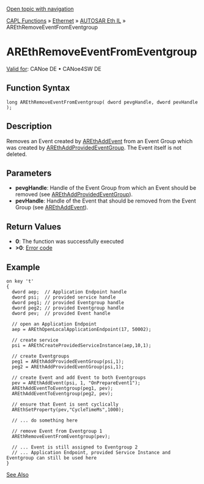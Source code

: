 [Open topic with navigation](../../../../../../CANoeDEFamily.htm#Topics/CAPLFunctions/IP/AUTOSARethIL/Functions/CAPLfunctionAREthRemoveEventFromEventgroup.md)

[CAPL Functions](../../../CAPLfunctions.md) » [Ethernet](../../CAPLEthernetStartPage.md) » [AUTOSAR Eth IL](../CAPLfunctionsAREthILOverview.md) » AREthRemoveEventFromEventgroup

# AREthRemoveEventFromEventgroup

[Valid for](../../../../Shared/FeatureAvailability.md): CANoe DE • CANoe4SW DE

## Function Syntax

```plaintext
long AREthRemoveEventFromEventgroup( dword pevgHandle, dword pevHandle );
```

## Description

Removes an Event created by [AREthAddEvent](CAPLfunctionAREthAddEvent.md) from an Event Group which was created by [AREthAddProvidedEventGroup](CAPLfunctionAREthAddProvidedEventGroup.md). The Event itself is not deleted.

## Parameters

- **pevgHandle**: Handle of the Event Group from which an Event should be removed (see [AREthAddProvidedEventGroup](CAPLfunctionAREthAddProvidedEventGroup.md)).
- **pevHandle**: Handle of the Event that should be removed from the Event Group (see [AREthAddEvent](CAPLfunctionAREthAddEvent.md)).

## Return Values

- **0**: The function was successfully executed
- **>0**: [Error code](../CAPLfunctionsAREthILErrorCodes.md)

## Example

```plaintext
on key 't'
{
  dword aep;  // Application Endpoint handle
  dword psi;  // provided service handle
  dword peg1; // provided Eventgroup handle
  dword peg2; // provided Eventgroup handle
  dword pev;  // provided Event handle

  // open an Application Endpoint
  aep = AREthOpenLocalApplicationEndpoint(17, 50002);

  // create service
  psi = AREthCreateProvidedServiceInstance(aep,10,1);

  // create Eventgroups
  peg1 = AREthAddProvidedEventGroup(psi,1);
  peg2 = AREthAddProvidedEventGroup(psi,1);

  // create Event and add Event to both Eventgroups
  pev = AREthAddEvent(psi, 1, "OnPrepareEvent1");
  AREthAddEventToEventgroup(peg1, pev);
  AREthAddEventToEventgroup(peg2, pev);

  // ensure that Event is sent cyclically
  AREthSetProperty(pev,"CycleTimeMs",1000);

  // ... do something here

  // remove Event from Eventgroup 1
  AREthRemoveEventFromEventgroup(pev);

  // ... Event is still assigned to Eventgroup 2
  // ... Application Endpoint, provided Service Instance and Eventgroup can still be used here
}
```

[See Also](javascript:void(0);)
